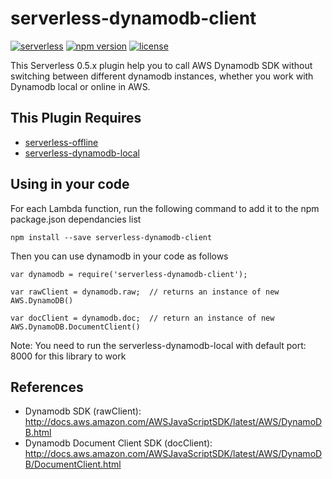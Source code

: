 serverless-dynamodb-client
=================================

[![serverless](http://public.serverless.com/badges/v3.svg)](http://www.serverless.com)
[![npm version](https://badge.fury.io/js/serverless-dynamodb-client.svg)](https://badge.fury.io/js/serverless-dynamodb-client)
[![license](https://img.shields.io/npm/l/serverless-dynamodb-client.svg)](https://www.npmjs.com/package/serverless-dynamodb-client)

This Serverless 0.5.x plugin help you to call AWS Dynamodb SDK without switching between different dynamodb instances, whether you work with Dynamodb local or online in AWS.

## This Plugin Requires
*  [serverless-offline](https://github.com/dherault/serverless-offline)
*  [serverless-dynamodb-local](https://github.com/99xt/serverless-dynamodb-local)


## Using in your code

For each Lambda function, run the following command to add it to the npm package.json dependancies list

`npm install --save serverless-dynamodb-client`

Then you can use dynamodb in your code as follows

```
var dynamodb = require('serverless-dynamodb-client');

var rawClient = dynamodb.raw;  // returns an instance of new AWS.DynamoDB()

var docClient = dynamodb.doc;  // return an instance of new AWS.DynamoDB.DocumentClient()
```

Note: You need to run the serverless-dynamodb-local with default port: 8000 for this library to work

## References

* Dynamodb SDK (rawClient): http://docs.aws.amazon.com/AWSJavaScriptSDK/latest/AWS/DynamoDB.html
* Dynamodb Document Client SDK (docClient): http://docs.aws.amazon.com/AWSJavaScriptSDK/latest/AWS/DynamoDB/DocumentClient.html
